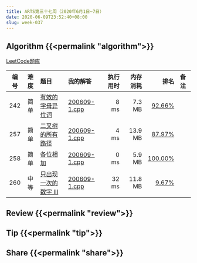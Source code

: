 ```yaml
---
title: ARTS第三十七周（2020年6月1日~7日）
date: 2020-06-09T23:52:40+08:00
slug: week-037
---
```


## Algorithm {{<permalink "algorithm">}}

[LeetCode题库](https://leetcode-cn.com/problemset/all/)

| 编号 | 难度 | 题目 | 我的解答 | 执行用时 | 内存消耗 | 排名 | 备注 |
|:----:|:----:|:-----|:---------|---------:|---------:|-----:|:-----|
| 242 | 简单 | [有效的字母异位词](https://leetcode-cn.com/problems/valid-anagram/) | [200609-1.cpp](https://github.com/yanlinlin82/leetcode/blob/master/00242_valid-anagram/200609-1.cpp) | 8 ms | 7.3 MB | [92.66%](https://leetcode-cn.com/submissions/detail/77675882/) |  |
| 257 | 简单 | [二叉树的所有路径](https://leetcode-cn.com/problems/binary-tree-paths/) | [200609-1.cpp](https://github.com/yanlinlin82/leetcode/blob/master/00257_binary-tree-paths/200609-1.cpp) | 4 ms | 13.9 MB | [87.97%](https://leetcode-cn.com/submissions/detail/77682369/) |  |
| 258 | 简单 | [各位相加](https://leetcode-cn.com/problems/add-digits/) | [200609-1.cpp](https://github.com/yanlinlin82/leetcode/blob/master/00258_add-digits/200609-1.cpp) | 0 ms | 5.9 MB | [100.00%](https://leetcode-cn.com/submissions/detail/77683344/) |  |
| 260 | 中等 | [只出现一次的数字 III](https://leetcode-cn.com/problems/single-number-iii/) | [200609-1.cpp](https://github.com/yanlinlin82/leetcode/blob/master/00260_single-number-iii/200609-1.cpp) | 32 ms | 11.8 MB | [9.67%](https://leetcode-cn.com/submissions/detail/77685185/) |  |

## Review {{<permalink "review">}}


## Tip {{<permalink "tip">}}


## Share {{<permalink "share">}}


